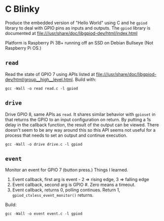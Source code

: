 # C Blinky

Produce the embedded version of "Hello World" using C and he `gpiod` library to deal with GPIO pins as inputs and outputs. The `gpiod` library is documented at <file:///usr/share/doc/libgpiod-dev/html/index.html>

Platform is Raspberry Pi 3B+ running off an SSD on Debian Bullseye (Not Raspberry Pi OS.) 

## `read`

Read the state of GPIO 7 using APIs listed at <file:///usr/share/doc/libgpiod-dev/html/group__high__level.html>. Build with:

```text
gcc -Wall -o read read.c -l gpiod
```

## `drive`

Drive GPIO 8, same APIs as `read`. It shares similar behavior with `gpioset` in that returns the GPIO to an input configuration on return. By putting a 1s delay in the callback function, the result of the output can be viewed. There doesn't seem to be any way around this so this API seems not useful for a process that needs to set an output and continue execution.

```text
gcc -Wall -o drive drive.c -l gpiod
```

## `event`

Monitor an event for GPIO 7 (button press.) Things I learned.

1. Event callback, first arg is event - 2 => rising edge, 3 => falling edge
1. Event callback, second arg is GPIO #. Zero means a timeout.
1. Event callback, returns 0, polling continues. Return 1, `gpiod_ctxless_event_monitor()` returns.

Build:

```text
gcc -Wall -o event event.c -l gpiod
```
